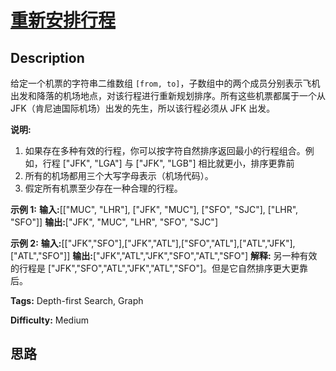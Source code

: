 # [重新安排行程][title]

## Description

给定一个机票的字符串二维数组 `[from,
to]`，子数组中的两个成员分别表示飞机出发和降落的机场地点，对该行程进行重新规划排序。所有这些机票都属于一个从JFK（肯尼迪国际机场）出发的先生，所以该行程必须从
JFK 出发。

**说明:**

  1. 如果存在多种有效的行程，你可以按字符自然排序返回最小的行程组合。例如，行程 ["JFK", "LGA"] 与 ["JFK", "LGB"] 相比就更小，排序更靠前
  2. 所有的机场都用三个大写字母表示（机场代码）。
  3. 假定所有机票至少存在一种合理的行程。

**示例 1:**
            **输入:**[["MUC", "LHR"], ["JFK", "MUC"], ["SFO", "SJC"], ["LHR", "SFO"]]    **输出:**["JFK", "MUC", "LHR", "SFO", "SJC"]    

**示例 2:**
            **输入:**[["JFK","SFO"],["JFK","ATL"],["SFO","ATL"],["ATL","JFK"],["ATL","SFO"]]    **输出:**["JFK","ATL","JFK","SFO","ATL","SFO"]    **解释:** 另一种有效的行程是 ["JFK","SFO","ATL","JFK","ATL","SFO"]。但是它自然排序更大更靠后。


**Tags:** Depth-first Search, Graph

**Difficulty:** Medium

## 思路

[title]: https://leetcode-cn.com/problems/reconstruct-itinerary
